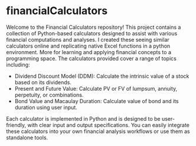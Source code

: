 # financialCalculators
Welcome to the Financial Calculators repository! This project contains a collection of Python-based calculators designed to assist with various financial computations and analyses. I created these seeing similar calculators online and replicating native Excel functions in a python environment. More for learning and applying financial concepts to a programming space. The calculators provided cover a range of topics including:

- Dividend Discount Model (DDM): Calculate the intrinsic value of a stock based on its dividends.
- Present and Future Value: Calculate PV or FV of lumpsum, annuity, perpetuity, or combinations.
- Bond Value and Macaulay Duration: Calculate value of bond and its duration using user input.
  
Each calculator is implemented in Python and is designed to be user-friendly, with clear input and output specifications. You can easily integrate these calculators into your own financial analysis workflows or use them as standalone tools.
